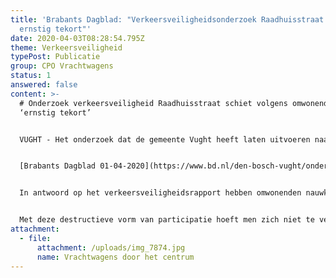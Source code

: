 ```yaml
---
title: 'Brabants Dagblad: "Verkeersveiligheidsonderzoek Raadhuisstraat schiet
  ernstig tekort"'
date: 2020-04-03T08:28:54.795Z
theme: Verkeersveiligheid
typePost: Publicatie
group: CPO Vrachtwagens
status: 1
answered: false
content: >-
  # Onderzoek verkeersveiligheid Raadhuisstraat schiet volgens omwonenden
  ‘ernstig tekort’


  VUGHT - Het onderzoek dat de gemeente Vught heeft laten uitvoeren naar de verkeersveiligheid in de Raadhuisstraat deugt van geen kanten. Dat beweren althans de bewoners van appartementencomplex het Vughtse Hart.


  [Brabants Dagblad 01-04-2020](https://www.bd.nl/den-bosch-vught/onderzoek-verkeersveiligheid-raadhuisstraat-schiet-volgens-omwonenden-ernstig-tekort~a04a4d31/)


  In antwoord op het verkeersveiligheidsrapport hebben omwonenden nauwkeurig gedocumenteerd waar dit rapport tekort schiet en waarom in essentie bij het onderzoek de verkeerde vraag is gesteld. Tijdens het onderzoek is, in tegenstelling van eerdere beloften van de burgemeester, geen onderzoek gedaan naar de verschillende routes die het vrachtverkeer zou kunnen gebruiken. Het rapport bepert zich tot het vaststellen dat de reeds gekozen route voldoet. Daarmee krijgt de gemeente bevestigd wat zij wilde horen en is er geen poging gedaan tegemoet te komen aan de zorgen van de omwonenden.


  Met deze destructieve vorm van participatie hoeft men zich niet te verbazen dat de ontwikkelaar nog steeds geen definitief ontwerp heeft opgeleverd en een daarbij behorende vergunning heeft aangevraagd,
attachment:
  - file:
      attachment: /uploads/img_7874.jpg
      name: Vrachtwagens door het centrum
---
```

